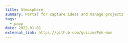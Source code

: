 ```yaml
---
title: Atmosphere
summary: Portal for capture ideas and manage projects
tags:
  - papp
date: 2022-01-01
external_link: https://github.com/guiiim/Pok-mon
---
```

